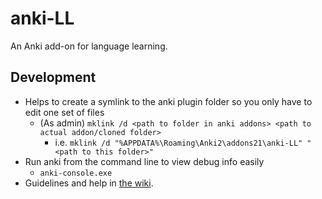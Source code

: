 # anki-LL

An Anki add-on for language learning.

## Development

- Helps to create a symlink to the anki plugin folder so you only have to edit one set of files
    - (As admin) `mklink /d <path to folder in anki addons> <path to actual addon/cloned folder>`
        - i.e. `mklink /d "%APPDATA%\Roaming\Anki2\addons21\anki-LL" "<path to this folder>"`
- Run anki from the command line to view debug info easily
    - `anki-console.exe`
- Guidelines and help in [the wiki](https://github.com/ll-in-anki/anki-LL/wiki/Qt---Notes-and-Guidelines).
